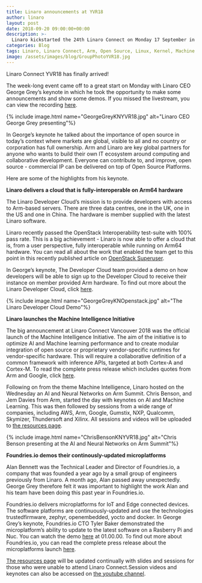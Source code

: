 ```yaml
---
title: Linaro announcements at YVR18
author: linaro
layout: post
date: 2018-09-20 09:00:00+00:00
description: >-
  Linaro kickstarted the 24th Linaro Connect on Monday 17 September in Vancouver. The day started with Linaro CEO George Grey’s keynote where he presented demos and made some big announcements.
categories: Blog
tags: Linaro, Linaro Connect, Arm, Open Source, Linux, Kernel, Machine Learning, AI, Edge, Cloud Computing, Data Centre, IoT, Embedded, HPC
image: /assets/images/blog/GroupPhotoYVR18.jpg
---
```

Linaro Connect YVR18 has finally arrived!

The week-long event came off to a great start on Monday with Linaro CEO George Grey’s keynote in which he took the opportunity to make some announcements and show some demos. If you missed the livestream, you can view the recording [here](https://www.youtube.com/watch?v=sHRKfdn4tIQ).

{% include image.html name="GeorgeGreyKNYVR18.jpg" alt="Linaro CEO George Grey presenting"%}

In George’s keynote he talked about the importance of open source in today’s context where markets are global, visible to all and no country or corporation has full ownership. Arm and Linaro are key global partners for anyone who wants to build their own IT ecosystem around computing and collaborative development. Everyone can contribute to, and improve, open source - commercial IP can be delivered on top of Open Source Platforms.

Here are some of the highlights from his keynote.

**Linaro delivers a cloud that is fully-interoperable on Arm64 hardware**

The Linaro Developer Cloud’s mission is to provide developers with access to Arm-based servers. There are three data centres, one in the UK, one in the US and one in China. The hardware is member supplied with the latest Linaro software.

Linaro recently passed the OpenStack Interoperability test-suite with 100% pass rate. This is a big achievement - Linaro is now able to offer a cloud that is, from a user perspective, fully interoperable while running on Arm64 hardware. You can read all about the work that enabled the team get to this point in this recently published article on [OpenStack Superuser](http://superuser.openstack.org/articles/arm-interop-openstack/).

In George’s keynote, The Developer Cloud team provided a demo on how developers will be able to sign up to the Developer Cloud to receive their instance on member provided Arm hardware. To find out more about the Linaro Developer Cloud, click [here](https://linaro.cloud/).

{% include image.html name="GeorgeGreyKNOpenstack.jpg" alt="The Linaro Developer Cloud Demo"%}

**Linaro launches the Machine Intelligence Initiative**

The big announcement at Linaro Connect Vancouver 2018 was the official launch of the Machine Intelligence Initiative. The aim of the initiative is to optimize AI and Machine learning performance and to create modular integration of open source or proprietary vendor-specific runtimes for vendor-specific hardware. This will require a collaborative definition of a common framework with inference APIs, targeted at both Cortex-A and Cortex-M. To read the complete press release which includes quotes from Arm and Google, click [here](/news/linaro-announces-launch-of-machine-intelligence-initiative/).

Following on from the theme Machine Intelligence, Linaro hosted on the Wednesday an AI and Neural Networks on Arm Summit. Chris Benson, and Jem Davies from Arm, started the day with keynotes on AI and Machine Learning. This was then followed by sessions from a wide range of companies, including AWS, Arm, Google, Gumstix, NXP, Qualcomm, Skymizer, Thundersoft and Xilinx. All sessions and videos will be uploaded to [the resources page](https://connect.linaro.org/resources/yvr18/).

{% include image.html name="ChrisBensonKNYVR18.jpg" alt="Chris Benson presenting at the AI and Neural Networks on Arm Summit"%}

**Foundries.io demos their continously-updated microplatforms**

Alan Bennett was the Technical Leader and Director of Foundries.io, a company that was founded a year ago by a small group of engineers previously from Linaro. A month ago, Alan passed away unexpectedly. George Grey therefore felt it was important to highlight the work Alan and his team have been doing this past year in Foundries.io.

Foundries.io delivers microplatforms for IoT and Edge connected devices. The software platforms are continuously-updated and use the technologies trustedfirmware, zephyr, openembedded, yocto and docker. In George Grey’s keynote, Foundries.io CTO Tyler Baker demonstrated the microplatform’s ability to update to the latest software on a Rasberry Pi and Nuc. You can watch the demo [here](https://www.youtube.com/watch?v=sHRKfdn4tIQ) at 01.00.00. To find out more about Foundries.io, you can read the complete press release about the microplatforms launch [here](https://www.prnewswire.com/news-releases/foundriesio-launches-microplatforms-for-an-always-secure-internet-of-things-300700048.html).

[The resources page](https://connect.linaro.org/resources/yvr18/) will be updated continually with slides and sessions for those who were unable to attend Linaro Connect.Session videos and keynotes can also be accessed on [the youtube channel](https://www.youtube.com/user/LinaroOrg/videos).
